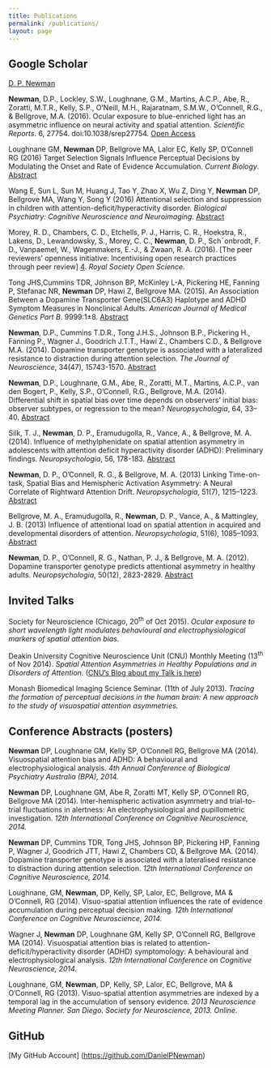 ```yaml
---
title: Publications
permalink: /publications/
layout: page
---
```


## Google Scholar
[D. P. Newman][1]

**Newman**, D.P., Lockley, S.W., Loughnane, G.M., Martins, A.C.P., Abe, R., Zoratti, M.T.R., Kelly, S.P., O’Neill, M.H., Rajaratnam, S.M.W., O’Connell, R.G., & Bellgrove, M.A. (2016). Ocular exposure to blue-enriched light has an asymmetric influence on neural activity and spatial attention. *Scientific Reports*. 6, 27754. doi:10.1038/srep27754. [Open Access][7]

Loughnane GM, **Newman** DP, Bellgrove MA, Lalor EC, Kelly SP, O’Connell RG (2016) Target Selection Signals Influence Perceptual Decisions by Modulating the Onset and Rate of Evidence Accumulation. *Current Biology*. [Abstract][5] 

Wang E, Sun L, Sun M, Huang J, Tao Y, Zhao X, Wu Z, Ding Y, **Newman** DP, Bellgrove MA, Wang Y, Song Y (2016) Attentional selection and suppression in children with attention-deficit/hyperactivity disorder. *Biological Psychiatry: Cognitive Neuroscience and Neuroimaging*.  [Abstract][6]

Morey, R. D., Chambers, C. D., Etchells, P. J., Harris, C. R., Hoekstra, R., Lakens, D., Lewandowsky, S., Morey, C. C., **Newman**, D. P., Sch¯onbrodt, F. D., Vanpaemel, W., Wagenmakers, E.-J., & Zwaan, R. A. (2016). [The peer reviewers’ openness initiative: Incentivising open research practices through peer review] [4]. *Royal Society Open Science*.

Tong JHS,Cummins TDR, Johnson BP, McKinley L-A, Pickering HE, Fanning P, Stefanac NR, **Newman** DP, Hawi Z, Bellgrove MA. (2015). An Association Between a Dopamine Transporter Gene(SLC6A3) Haplotype and ADHD Symptom Measures in Nonclinical Adults. *American Journal of Medical Genetics Part B*. 9999:1±8. [Abstract](http://onlinelibrary.wiley.com/doi/10.1002/ajmg.b.32283/abstract;jsessionid=C9880ED343E3955B63AB1FBCFE8994E0.f03t01)

**Newman**, D.P., Cummins T.D.R., Tong J.H.S., Johnson B.P., Pickering H., Fanning P., Wagner J., Goodrich J.T.T., Hawi Z., Chambers C.D., & Bellgrove M.A. (2014). Dopamine transporter genotype is associated with a lateralized resistance to distraction during attention selection. *The Journal of Neuroscience*, 34(47), 15743-1570. [Abstract](http://www.jneurosci.org/content/34/47/15743.short)

**Newman**, D.P., Loughnane, G.M., Abe, R., Zoratti, M.T., Martins, A.C.P., van den Bogert, P., Kelly, S.P., O’Connell, R.G., Bellgrove, M.A. (2014). Differential shift in spatial bias over time depends on observers’ initial bias: observer subtypes, or regression to the mean? *Neuropsychologia*, 64, 33–40. [Abstract][2]

Silk, T. J., **Newman**, D. P., Eramudugolla, R., Vance, A., & Bellgrove, M. A. (2014). Influence of methylphenidate on spatial attention asymmetry in adolescents with attention deficit hyperactivity disorder (ADHD): Preliminary findings. *Neuropsychologia*, 56, 178-183. [Abstract](http://www.ncbi.nlm.nih.gov/pubmed/?term=Influence+of+methylphenidate+on+spatial+attention+asymmetry+in+adolescents+with+attention+deficit+hyperactivity+disorder)

**Newman**, D. P., O’Connell, R. G., & Bellgrove, M. A. (2013) Linking Time-on-task, Spatial Bias and Hemispheric Activation Asymmetry: A Neural Correlate of Rightward Attention Drift. *Neuropsychologia*,  51(7), 1215–1223. [Abstract][3]

Bellgrove, M. A., Eramudugolla, R., **Newman**, D. P., Vance, A., & Mattingley, J. B. (2013) Influence of attentional load on spatial attention in acquired and developmental disorders of attention. *Neuropsychologia*, 51(6), 1085–1093. [Abstract](http://www.ncbi.nlm.nih.gov/pubmed/23391561)

**Newman**, D. P., O’Connell, R. G., Nathan, P. J., & Bellgrove, M. A. (2012). Dopamine transporter genotype predicts attentional asymmetry in healthy adults. *Neuropsychologia*, 50(12), 2823-2829. [Abstract](http://www.ncbi.nlm.nih.gov/pubmed/22940645)


## Invited Talks

Society for Neuroscience (Chicago, 20<sup>th</sup> of Oct 2015).  *Ocular exposure to short wavelength light modulates behavioural and electrophysiological markers of spatial attention bias.*

Deakin University Cognitive Neuroscience Unit (CNU) Monthly Meeting (13<sup>th</sup> of Nov 2014). *Spatial Attention Asymmetries in Healthy Populations and in Disorders of Attention.* ([CNU’s Blog about my Talk is here](http://cogexneuro.blogspot.com.au/2014/11/spatial-attention-asymmetries-in.html))

Monash Biomedical Imaging Science Seminar. (11th of July 2013). *Tracing the formation of perceptual decisions in the human brain: A new approach to the study of visuospatial attention asymmetries.*

## Conference Abstracts (posters)

**Newman** DP, Loughnane GM, Kelly SP, O’Connell RG, Bellgrove MA (2014). Visuospatial attention bias and ADHD: A behavioural and electrophysiological analysis. *4th Annual Conference of Biological Psychiatry Australia (BPA), 2014.*

**Newman** DP, Loughnane GM, Abe R, Zoratti MT, Kelly SP, O’Connell RG, Bellgrove MA (2014). Inter-hemispheric activation asymmetry and trial-to-trial fluctuations in alertness: An electrophysiological and pupillometric investigation. *12th International Conference on Cognitive Neuroscience, 2014.*

**Newman** DP, Cummins TDR, Tong JHS, Johnson BP, Pickering HP, Fanning P, Wagner J, Goodrich JTT, Hawi Z, Chambers CD, & Bellgrove MA. (2014). Dopamine transporter genotype is associated with a lateralised resistance to distraction during attention selection. *12th International Conference on Cognitive Neuroscience, 2014.*

Loughnane, GM, **Newman**, DP, Kelly, SP, Lalor, EC, Bellgrove, MA & O’Connell, RG (2014). Visuo-spatial attention influences the rate of evidence accumulation during perceptual decision making. *12th International Conference on Cognitive Neuroscience, 2014.*

Wagner J, **Newman** DP, Loughnane GM, Kelly SP, O’Connell RG, Bellgrove MA (2014). Visuospatial attention bias is related to attention-deficit/hyperactivity disorder (ADHD) symptomology: A behavioural and electrophysiological analysis. *12th International Conference on Cognitive Neuroscience, 2014.*

Loughnane, GM, **Newman**, DP, Kelly, SP, Lalor, EC, Bellgrove, MA & O’Connell, RG (2013). Visuo-spatial attention asymmetries are indexed by a temporal lag in the accumulation of sensory evidence. *2013 Neuroscience Meeting Planner. San Diego. Society for Neuroscience, 2013. Online.*

## GitHub
[My GitHub Account] (https://github.com/DanielPNewman)

 [1]: http://scholar.google.com.au/citations?user=P0CiRYkAAAAJ&hl=en
 [2]: http://www.sciencedirect.com/science/article/pii/S0028393214003224
 [3]: http://authors.elsevier.com/sd/article/S0028393213001000
 [4]: http://rsos.royalsocietypublishing.org/content/3/1/150547
 [5]: http://www.cell.com/article/S0960982215015808/fulltext 
 [6]: http://www.sciencedirect.com/science/article/pii/S2451902216000641 
 [7]: http://www.nature.com/articles/srep27754